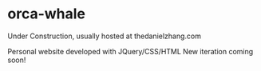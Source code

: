 # orca-whale

Under Construction, usually hosted at thedanielzhang.com

Personal website developed with JQuery/CSS/HTML
New iteration coming soon!
